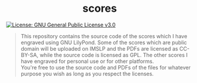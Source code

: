 <h1 align="center">scores </h1>
<p>
  <a href="#" target="_blank">
    <img alt="License: GNU General Public License v3.0" src="https://img.shields.io/badge/License-GNU General Public License v3.0-yellow.svg" />
  </a>
</p>

> This repository contains the source code of the scores which I have engraved using GNU LilyPond. Some of the scores which are public domain will be uploaded on IMSLP and the PDFs are licensed as CC-BY-SA, while the source code is licensed as GPL. The other scores I have engraved for personal use or for other platforms.  
You're free to use the source code and PDFs of the files for whatever purpose you wish as long as you respect the licenses.
